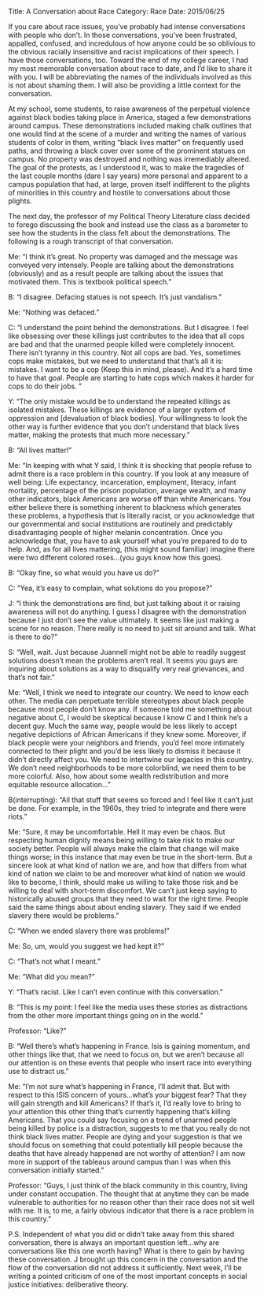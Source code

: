 Title: A Conversation about Race
Category: Race
Date: 2015/06/25

If you care about race issues, you’ve probably had intense conversations with people who don’t. In those conversations, you’ve been frustrated, appalled, confused, and incredulous of how anyone could be so oblivious to the obvious racially insensitive and racist implications of their speech. I have those conversations, too. Toward the end of my college career, I had my most memorable conversation about race to date, and I’d like to share it with you. I will be abbreviating the names of the individuals involved as this is not about shaming them. I will also be providing a little context for the conversation.

At my school, some students, to raise awareness of the perpetual violence against black bodies taking place in America, staged a few demonstrations around campus. These demonstrations included making chalk outlines that one would find at the scene of a murder and writing the names of various students of color in them, writing “black lives matter” on frequently used paths, and throwing a black cover over some of the prominent statues on campus. No property was destroyed and nothing was irremediably altered. The goal of the protests, as I understood it, was to make the tragedies of the last couple months (dare I say years) more personal and apparent to a campus population that had, at large, proven itself indifferent to the plights of minorities in this country and hostile to conversations about those plights.

The next day, the professor of my Political Theory Literature class decided to forego discussing the book and instead use the class as a barometer to see how the students in the class felt about the demonstrations. The following is a rough transcript of that conversation.

Me: “I think it’s great. No property was damaged and the message was conveyed very intensely. People are talking about the demonstrations (obviously) and as a result people are talking about the issues that motivated them. This is textbook political speech.”

B: “I disagree. Defacing statues is not speech. It’s just vandalism.”

Me: “Nothing was defaced.”

C: “I understand the point behind the demonstrations. But I disagree. I feel like obsessing over these killings just contributes to the idea that all cops are bad and that the unarmed people killed were completely innocent. There isn’t tyranny in this country. Not all cops are bad. Yes, sometimes cops make mistakes, but we need to understand that that’s all it is: mistakes. I want to be a cop (Keep this in mind, please). And it’s a hard time to have that goal. People are starting to hate cops which makes it harder for cops to do their jobs. ”

Y: “The only mistake would be to understand the repeated killings as isolated mistakes. These killings are evidence of a larger system of oppression and [devaluation of black bodies]. Your willingness to look the other way is further evidence that you don’t understand that black lives matter, making the protests that much more necessary.”

B: “All lives matter!”

Me: “In keeping with what Y said, I think it is shocking that people refuse to admit there is a race problem in this country. If you look at any measure of well being: Life expectancy, incarceration, employment, literacy, infant mortality, percentage of the prison population, average wealth, and many other indicators, black Americans are worse off than white Americans. You either believe there is something inherent to blackness which generates these problems, a hypothesis that is literally racist, or you acknowledge that our governmental and social institutions are routinely and predictably disadvantaging people of higher melanin concentration. Once you acknowledge that, you have to ask yourself what you’re prepared to do to help. And, as for all lives mattering, (this might sound familiar) imagine there were two different colored roses…(you guys know how this goes).

B: “Okay fine, so what would you have us do?”

C: “Yea, it’s easy to complain, what solutions do you propose?”

J: “I think the demonstrations are find, but just talking about it or raising awareness will not do anything. I guess I disagree with the demonstration because I just don’t see the value ultimately. It seems like just making a scene for no reason. There really is no need to just sit around and talk. What is there to do?”

S: “Well, wait. Just because Juannell might not be able to readily suggest solutions doesn’t mean the problems aren’t real. It seems you guys are inquiring about solutions as a way to disqualify very real grievances, and that’s not fair.”

Me: “Well, I think we need to integrate our country. We need to know each other. The media can perpetuate terrible stereotypes about black people because most people don’t know any. If someone told me something about negative about C, I would be skeptical because I know C and I think he’s a decent guy. Much the same way, people would be less likely to accept negative depictions of African Americans if they knew some. Moreover, if black people were your neighbors and friends, you’d feel more intimately connected to their plight and you’d be less likely to dismiss it because it didn’t directly affect you. We need to intertwine our legacies in this country. We don’t need neighborhoods to be more colorblind, we need them to be more colorful. Also, how about some wealth redistribution and more equitable resource allocation…”

B(interrupting): “All that stuff that seems so forced and I feel like it can’t just be done. For example, in the 1960s, they tried to integrate and there were riots.”

Me: “Sure, it may be uncomfortable. Hell it may even be chaos. But respecting human dignity means being willing to take risk to make our society better. People will always make the claim that change will make things worse; in this instance that may even be true in the short-term. But a sincere look at what kind of nation we are, and how that differs from what kind of nation we claim to be and moreover what kind of nation we would like to become, I think, should make us willing to take those risk and be willing to deal with short-term discomfort. We can’t just keep saying to historically abused groups that they need to wait for the right time. People said the same things about about ending slavery. They said if we ended slavery there would be problems.”

C: “When we ended slavery there was problems!”

Me: So, um, would you suggest we had kept it?”

C: “That’s not what I meant.”

Me: “What did you mean?”

Y: “That’s racist. Like I can’t even continue with this conversation.”

B: “This is my point: I feel like the media uses these stories as distractions from the other more important things going on in the world.”

Professor: “Like?”

B: “Well there’s what’s happening in France. Isis is gaining momentum, and other things like that, that we need to focus on, but we aren’t because all our attention is on these events that people who insert race into everything use to distract us.”

Me: “I’m not sure what’s happening in France, I’ll admit that. But with respect to this ISIS concern of yours...what’s your biggest fear? That they will gain strength and kill Americans? If that’s it, I’d really love to bring to your attention this other thing that’s currently happening that’s killing Americans. That you could say focusing on a trend of unarmed people being killed by police is a distraction, suggests to me that you really do not think black lives matter. People are dying and your suggestion is that we should focus on something that could potentially kill people because the deaths that have already happened are not worthy of attention? I am now more in support of the tableaus around campus than I was when this conversation initially started.”

Professor: “Guys, I just think of the black community in this country, living under constant occupation. The thought that at anytime they can be made vulnerable to authorities for no reason other than their race does not sit well with me. It is, to me, a fairly obvious indicator that there is a race problem in this country.”

P.S. Independent of what you did or didn’t take away from this shared conversation, there is always an important question left...why are conversations like this one worth having? What is there to gain by having these conversation. J brought up this concern in the conversation and the flow of the conversation did not address it sufficiently. Next week, I’ll be writing a pointed criticism of one of the most important concepts in social justice initiatives: deliberative theory.

